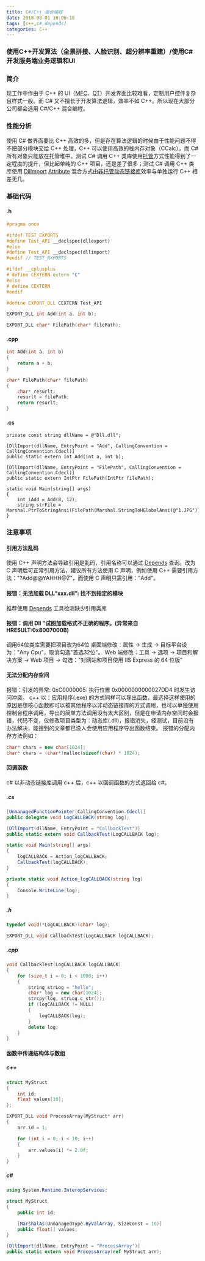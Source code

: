 ```yaml
---
title: C#/C++ 混合编程
date: 2018-08-01 10:06:18
tags: [c++,c#,depends]
categories: C++
---
```

### 使用C++开发算法（全景拼接、人脸识别、超分辨率重建）/使用C#开发服务端业务逻辑和UI
<!-- more -->
### 简介
现工作中作由于 C++ 的 UI（[MFC](https://baike.baidu.com/item/MFC/2530850?fr=aladdin)、[QT](https://baike.baidu.com/item/qt)）开发界面比较难看，定制用户控件复杂且样式一般。而 C# 又不擅长于开发算法逻辑，效率不如 C++。所以现在大部分公司都会选用 C#/C++ 混合编程。

### 性能分析
使用 C# 做界面要比 C++ 高效的多，但是存在算法逻辑的时候由于性能问题不得不把部分模块交给 C++ 处理，C++ 可以使用高效的栈内存对象（CCalc），而 C# 所有对象只能放在托管堆中。测试 C# 调用 C++ 类库使用[托管](https://baike.baidu.com/item/%E6%89%98%E7%AE%A1/3967693)方式性能得到了一定程度的提升，但比起单纯的 C++ 项目，还是差了很多；测试 C# 调用 C++ 类库使用 [DllImport](https://docs.microsoft.com/en-us/dotnet/api/system.runtime.interopservices.dllimportattribute?redirectedfrom=MSDN&view=netframework-4.8) [Attribute](https://docs.microsoft.com/en-us/dotnet/csharp/programming-guide/concepts/attributes/) 混合方式由[非托管动态链接库](https://baike.baidu.com/item/%E9%9D%9E%E6%89%98%E7%AE%A1/7967564)效率与单独运行 C++ 相差无几。

### 基础代码
#### .h
``` cpp
#pragma once

#ifdef TEST_EXPORTS
#define Test_API __declspec(dllexport)
#else
#define Test_API __declspec(dllimport)
#endif // TEST_RXPORTS

#ifdef __cplusplus
# define CEXTERN extern "C"
#else
# define CEXTERN
#endif

#define EXPORT_DLL CEXTERN Test_API

EXPORT_DLL int Add(int a, int b);

EXPORT_DLL char* FilePath(char* filePath);
```

#### .cpp
``` cpp
int Add(int a, int b)
{
	return a + b;
}

char* FilePath(char* filePath)
{
	char* resurlt;
	resurlt = filePath;
	return resurlt;
}
```

#### .cs
``` CSharp
private const string dllName = @"Dll.dll";

[DllImport(dllName, EntryPoint = "Add", CallingConvention = CallingConvention.Cdecl)]
public static extern int Add(int a, int b);

[DllImport(dllName, EntryPoint = "FilePath", CallingConvention = CallingConvention.Cdecl)]
public static extern IntPtr FilePath(IntPtr filePath);

static void Main(string[] args)
{
	int iAdd = Add(8, 12);
	string strFile = Marshal.PtrToStringAnsi(FilePath(Marshal.StringToHGlobalAnsi(@"1.JPG")));
}
```

### 注意事项
#### 引用方法乱码
使用 C++ 声明方法会导致引用是乱码，引用名称可以通过 [Depends](/blog/2018/08/01/software-Depends/) 查询。改为 C 声明后可正常引用方法，建议所有方法使用 C 声明，例如使用 C++ 需要引用方法："?Add@@YAHHH@Z"，而使用 C 声明只需引用："Add"。

#### 报错：无法加载 DLL“xxx.dll”: 找不到指定的模块
推荐使用 [Depends](/blog/2018/08/01/software-Depends/) 工具检测缺少引用类库

#### 报错：调用 Dll "试图加载格式不正确的程序。(异常来自 HRESULT:0x8007000B)
调用64位类库需要把项目改为64位
桌面端修改：属性 → 生成 → 目标平台设为："Any Cpu"，取消勾选"首选32位"。
Web 端修改：工具 → 选项 → 项目和解决方案 → Web 项目 → 勾选："对网站和项目使用 IIS Express 的 64 位版"

#### 无法分配内存空间
报错：引发的异常: 0xC0000005: 执行位置 0x0000000000027DD4 时发生访问冲突。
c++ 以：应用程序(.exe) 的方式同样可以导出函数，最选择这样使用的原因是想核心函数即可以被其他程序以非动态链接库的方式调用，也可以单独使用控制台程序调用，导出的简单方法调用没有太大区别，但是在申请内存空间时会报错，代码不变，仅修改项目类型为：动态库(.dll)，报错消失，经测试，目前没有办法解决，能搜到的文章都已没人会使用应用程序导出函数结束。
报错的分配内存方法例如：
``` cpp
char* chars = new char[1024];
char* chars = (char*)malloc(sizeof(char) * 1024);
```

#### 回调函数
c# 以非动态链接库调用 c++ 后，c++ 以回调函数的方式返回给 c#。

##### .cs
``` csharp
[UnmanagedFunctionPointer(CallingConvention.Cdecl)]
public delegate void LogCALLBACK(string log);

[DllImport(dllName, EntryPoint = "CallbackTest")]
public static extern void CallbackTest(LogCALLBACK log);

static void Main(string[] args)
{
	logCALLBACK = Action_logCALLBACK;
	CallbackTest(logCALLBACK);
}

private static void Action_logCALLBACK(string log)
{
	Console.WriteLine(log);
}
```

##### .h
``` cpp
typedef void(*LogCALLBACK)(char* log);

EXPORT_DLL void CallbackTest(LogCALLBACK logCALLBACK);
```

##### .cpp
``` cpp
void CallbackTest(LogCALLBACK logCALLBACK)
{
	for (size_t i = 0; i < 1000; i++)
	{
		string strLog = "hello";
		char* log = new char[1024];
		strcpy(log, strLog.c_str());
		if (logCALLBACK != NULL)
		{
			logCALLBACK(log);
		}
		delete log;
	}
}
```

#### 函数中传递结构体与数组
##### c++
``` cpp
struct MyStruct
{
    int id;
    float values[10];
};

EXPORT_DLL void ProcessArray(MyStruct* arr)
{
	arr.id = 1;

	for (int i = 0; i < 10; i++)
	{
		arr.values[i] *= 2.0f;
	}
}
```

##### c#
``` csharp
using System.Runtime.InteropServices;

struct MyStruct
{
    public int id;

    [MarshalAs(UnmanagedType.ByValArray, SizeConst = 10)]
    public float[] values;
}

[DllImport(dllName, EntryPoint = "ProcessArray")]
public static extern void ProcessArray(ref MyStruct arr);
```